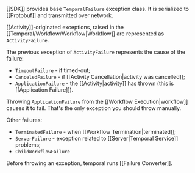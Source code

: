 [[SDK]] provides base `TemporalFailure` exception class. It is serialized to [[Protobuf]] and transmitted over network.

[[Activity]]-originated exceptions, raised in the [[Temporal/Workflow/Workflow|Workflow]] are represented as `ActivityFailure`.

The previous exception of `ActivityFailure` represents the cause of the failure:
- `TimeoutFailure` - if timed-out;
- `CanceledFailure` - if [[Activity Cancellation|activity was cancelled]];
- `ApplicationFailure` - the [[Activity|activity]] has thrown (this is [[Application Failure]]).

Throwing `ApplicationFailure` from the [[Workflow Execution|workflow]] causes it to fail. That's the only exception you should throw manually.

Other failures:
- `TerminatedFailure` - when [[Workflow Termination|terminated]];
- `ServerFailure` - exception related to [[Server|Temporal Service]] problems;
- `ChildWorkflowFailure`

Before throwing an exception, temporal runs [[Failure Converter]].

